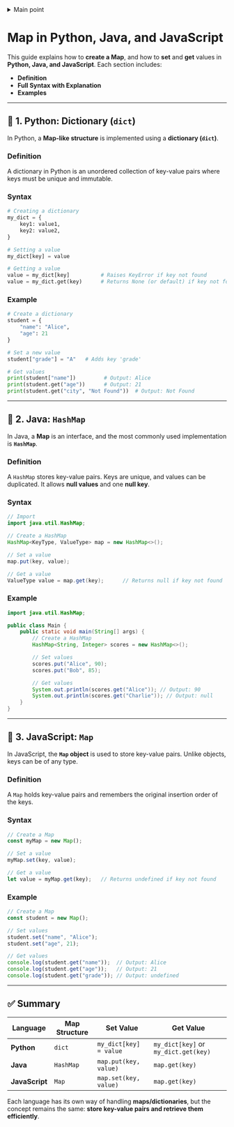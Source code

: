 <details>
    <summary>Main point</summary>

     In the for loop, checks present loop value's complement exists in keys of dictionary, 
     where key value pair are added at every loop if not exist, key is number from list and 
     value is index where number exist in list. If yes, return the list.
</details>

# Map in Python, Java, and JavaScript

This guide explains how to **create a Map**, and how to **set** and **get** values in **Python, Java, and JavaScript**. Each section includes:

* **Definition**
* **Full Syntax with Explanation**
* **Examples**

---

## 📌 1. Python: Dictionary (`dict`)

In Python, a **Map-like structure** is implemented using a **dictionary (`dict`)**.

### Definition

A dictionary in Python is an unordered collection of key-value pairs where keys must be unique and immutable.

### Syntax

```python
# Creating a dictionary
my_dict = {
    key1: value1,
    key2: value2,
}

# Setting a value
my_dict[key] = value

# Getting a value
value = my_dict[key]          # Raises KeyError if key not found
value = my_dict.get(key)      # Returns None (or default) if key not found
```

### Example

```python
# Create a dictionary
student = {
    "name": "Alice",
    "age": 21
}

# Set a new value
student["grade"] = "A"   # Adds key 'grade'

# Get values
print(student["name"])         # Output: Alice
print(student.get("age"))      # Output: 21
print(student.get("city", "Not Found"))  # Output: Not Found
```

---

## 📌 2. Java: `HashMap`

In Java, a **Map** is an interface, and the most commonly used implementation is **`HashMap`**.

### Definition

A `HashMap` stores key-value pairs. Keys are unique, and values can be duplicated. It allows **null values** and one **null key**.

### Syntax

```java
// Import
import java.util.HashMap;

// Create a HashMap
HashMap<KeyType, ValueType> map = new HashMap<>();

// Set a value
map.put(key, value);

// Get a value
ValueType value = map.get(key);      // Returns null if key not found
```

### Example

```java
import java.util.HashMap;

public class Main {
    public static void main(String[] args) {
        // Create a HashMap
        HashMap<String, Integer> scores = new HashMap<>();

        // Set values
        scores.put("Alice", 90);
        scores.put("Bob", 85);

        // Get values
        System.out.println(scores.get("Alice")); // Output: 90
        System.out.println(scores.get("Charlie")); // Output: null
    }
}
```

---

## 📌 3. JavaScript: `Map`

In JavaScript, the **`Map` object** is used to store key-value pairs. Unlike objects, keys can be of any type.

### Definition

A `Map` holds key-value pairs and remembers the original insertion order of the keys.

### Syntax

```javascript
// Create a Map
const myMap = new Map();

// Set a value
myMap.set(key, value);

// Get a value
let value = myMap.get(key);   // Returns undefined if key not found
```

### Example

```javascript
// Create a Map
const student = new Map();

// Set values
student.set("name", "Alice");
student.set("age", 21);

// Get values
console.log(student.get("name"));  // Output: Alice
console.log(student.get("age"));   // Output: 21
console.log(student.get("grade")); // Output: undefined
```

---

## ✅ Summary

| Language       | Map Structure | Set Value              | Get Value                            |
| -------------- | ------------- | ---------------------- | ------------------------------------ |
| **Python**     | `dict`        | `my_dict[key] = value` | `my_dict[key]` or `my_dict.get(key)` |
| **Java**       | `HashMap`     | `map.put(key, value)`  | `map.get(key)`                       |
| **JavaScript** | `Map`         | `map.set(key, value)`  | `map.get(key)`                       |

Each language has its own way of handling **maps/dictionaries**, but the concept remains the same: **store key-value pairs and retrieve them efficiently**.
